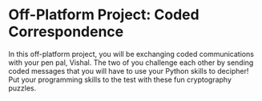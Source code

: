 # Off-Platform Project: Coded Correspondence

In this off-platform project, you will be exchanging coded communications with your pen pal, Vishal. The two of you challenge each other by sending coded messages that you will have to use your Python skills to decipher! Put your programming skills to the test with these fun cryptography puzzles.

